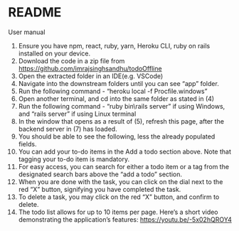 # README

User manual
1. Ensure you have npm, react, ruby, yarn, Heroku CLI, ruby on rails installed on your
device.
2. Download the code in a zip file from https://github.com/imrajsinghsandhu/todoOffline
3. Open the extracted folder in an IDE(e.g. VSCode)
4. Navigate into the downstream folders until you can see “app” folder.
5. Run the following command - “heroku local -f Procfile.windows”
6. Open another terminal, and cd into the same folder as stated in (4)
7. Run the following command - “ruby bin\rails server” if using Windows, and “rails server” if
using Linux terminal
8. In the window that opens as a result of (5), refresh this page, after the backend server in (7) has loaded.
9. You should be able to see the following, less the already populated fields.
10. You can add your to-do items in the Add a todo section above. Note that tagging your
to-do item is mandatory.
11. For easy access, you can search for either a todo item or a tag from the designated
search bars above the “add a todo” section.
12. When you are done with the task, you can click on the dial next to the red “X” button,
signifying you have completed the task.
13. To delete a task, you may click on the red “X” button, and confirm to delete.
14. The todo list allows for up to 10 items per page.
Here’s a short video demonstrating the application’s features:
https://youtu.be/-5x02hQROY4

